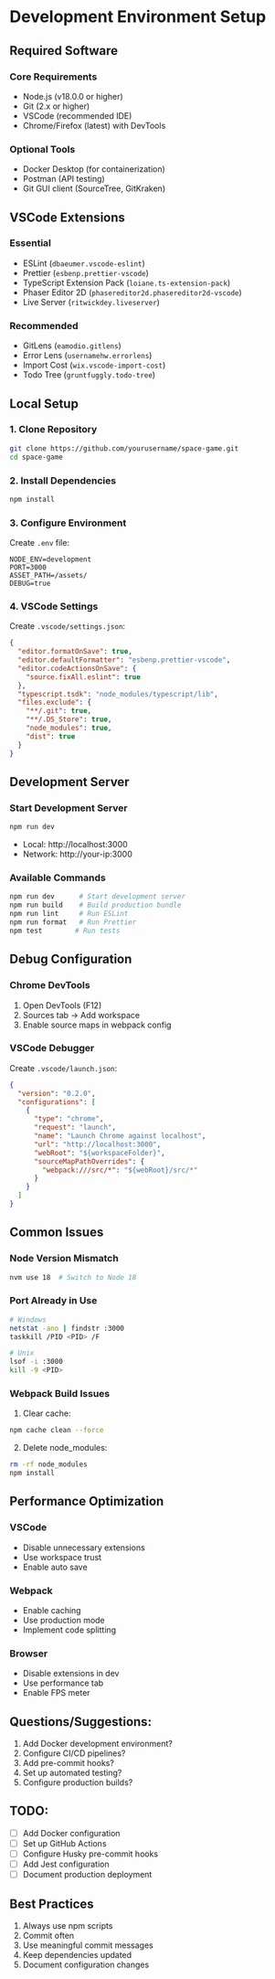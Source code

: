 # Development Environment Setup

## Required Software
### Core Requirements
- Node.js (v18.0.0 or higher)
- Git (2.x or higher)
- VSCode (recommended IDE)
- Chrome/Firefox (latest) with DevTools

### Optional Tools
- Docker Desktop (for containerization)
- Postman (API testing)
- Git GUI client (SourceTree, GitKraken)

## VSCode Extensions
### Essential
- ESLint (`dbaeumer.vscode-eslint`)
- Prettier (`esbenp.prettier-vscode`)
- TypeScript Extension Pack (`loiane.ts-extension-pack`)
- Phaser Editor 2D (`phasereditor2d.phasereditor2d-vscode`)
- Live Server (`ritwickdey.liveserver`)

### Recommended
- GitLens (`eamodio.gitlens`)
- Error Lens (`usernamehw.errorlens`)
- Import Cost (`wix.vscode-import-cost`)
- Todo Tree (`gruntfuggly.todo-tree`)

## Local Setup

### 1. Clone Repository
```bash
git clone https://github.com/yourusername/space-game.git
cd space-game
```

### 2. Install Dependencies
```bash
npm install
```

### 3. Configure Environment
Create `.env` file:
```env
NODE_ENV=development
PORT=3000
ASSET_PATH=/assets/
DEBUG=true
```

### 4. VSCode Settings
Create `.vscode/settings.json`:
```json
{
  "editor.formatOnSave": true,
  "editor.defaultFormatter": "esbenp.prettier-vscode",
  "editor.codeActionsOnSave": {
    "source.fixAll.eslint": true
  },
  "typescript.tsdk": "node_modules/typescript/lib",
  "files.exclude": {
    "**/.git": true,
    "**/.DS_Store": true,
    "node_modules": true,
    "dist": true
  }
}
```

## Development Server

### Start Development Server
```bash
npm run dev
```
- Local: http://localhost:3000
- Network: http://your-ip:3000

### Available Commands
```bash
npm run dev      # Start development server
npm run build    # Build production bundle
npm run lint     # Run ESLint
npm run format   # Run Prettier
npm test        # Run tests
```

## Debug Configuration

### Chrome DevTools
1. Open DevTools (F12)
2. Sources tab → Add workspace
3. Enable source maps in webpack config

### VSCode Debugger
Create `.vscode/launch.json`:
```json
{
  "version": "0.2.0",
  "configurations": [
    {
      "type": "chrome",
      "request": "launch",
      "name": "Launch Chrome against localhost",
      "url": "http://localhost:3000",
      "webRoot": "${workspaceFolder}",
      "sourceMapPathOverrides": {
        "webpack:///src/*": "${webRoot}/src/*"
      }
    }
  ]
}
```

## Common Issues

### Node Version Mismatch
```bash
nvm use 18  # Switch to Node 18
```

### Port Already in Use
```bash
# Windows
netstat -ano | findstr :3000
taskkill /PID <PID> /F

# Unix
lsof -i :3000
kill -9 <PID>
```

### Webpack Build Issues
1. Clear cache:
```bash
npm cache clean --force
```
2. Delete node_modules:
```bash
rm -rf node_modules
npm install
```

## Performance Optimization

### VSCode
- Disable unnecessary extensions
- Use workspace trust
- Enable auto save

### Webpack
- Enable caching
- Use production mode
- Implement code splitting

### Browser
- Disable extensions in dev
- Use performance tab
- Enable FPS meter

## Questions/Suggestions:
1. Add Docker development environment?
2. Configure CI/CD pipelines?
3. Add pre-commit hooks?
4. Set up automated testing?
5. Configure production builds?

## TODO:
- [ ] Add Docker configuration
- [ ] Set up GitHub Actions
- [ ] Configure Husky pre-commit hooks
- [ ] Add Jest configuration
- [ ] Document production deployment

## Best Practices
1. Always use npm scripts
2. Commit often
3. Use meaningful commit messages
4. Keep dependencies updated
5. Document configuration changes 